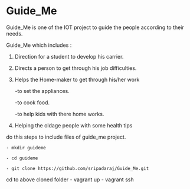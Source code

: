 # Guide_Me

Guide_Me is one of the IOT project to guide the people according to their needs.

Guide_Me which includes :
  
  1. Direction for a student to develop his carrier.
  2. Directs a person to get through his job difficulties.
  3. Helps the Home-maker to get through his/her work 
     
     -to set the appliances.
     
     -to cook food.
     
     -to help kids with there home works.
  4. Helping the oldage people with some health tips
  
  do this steps to include files of guide_me project.
    
    - mkdir guideme
    
    - cd guideme
    
    - git clone https://github.com/sripadaraj/Guide_Me.git
   
   
   cd to above cloned folder
    - vagrant up
    - vagrant ssh
  
  
